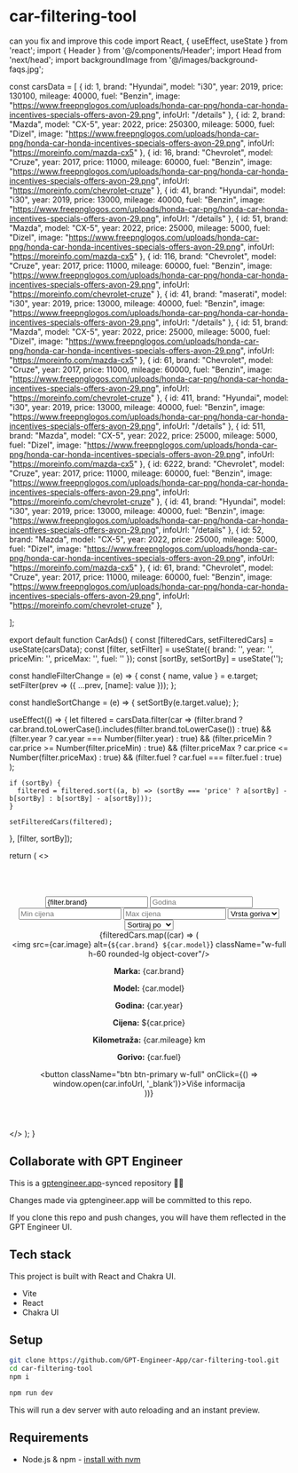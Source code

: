 # car-filtering-tool

can you fix and improve this code 
import React, { useEffect, useState } from 'react';
import { Header } from '@/components/Header';
import Head from 'next/head';
import backgroundImage from '@/images/background-faqs.jpg';

const carsData = [
  { id: 1, brand: "Hyundai", model: "i30", year: 2019, price: 130100, mileage: 40000, fuel: "Benzin", image: "https://www.freepnglogos.com/uploads/honda-car-png/honda-car-honda-incentives-specials-offers-avon-29.png", infoUrl: "/details" },
  { id: 2, brand: "Mazda", model: "CX-5", year: 2022, price: 250300, mileage: 5000, fuel: "Dizel", image: "https://www.freepnglogos.com/uploads/honda-car-png/honda-car-honda-incentives-specials-offers-avon-29.png", infoUrl: "https://moreinfo.com/mazda-cx5" },
  { id: 16, brand: "Chevrolet", model: "Cruze", year: 2017, price: 11000, mileage: 60000, fuel: "Benzin", image: "https://www.freepnglogos.com/uploads/honda-car-png/honda-car-honda-incentives-specials-offers-avon-29.png", infoUrl: "https://moreinfo.com/chevrolet-cruze" },
  { id: 41, brand: "Hyundai", model: "i30", year: 2019, price: 13000, mileage: 40000, fuel: "Benzin", image: "https://www.freepnglogos.com/uploads/honda-car-png/honda-car-honda-incentives-specials-offers-avon-29.png", infoUrl: "/details" },
  { id: 51, brand: "Mazda", model: "CX-5", year: 2022, price: 25000, mileage: 5000, fuel: "Dizel", image: "https://www.freepnglogos.com/uploads/honda-car-png/honda-car-honda-incentives-specials-offers-avon-29.png", infoUrl: "https://moreinfo.com/mazda-cx5" },
  { id: 116, brand: "Chevrolet", model: "Cruze", year: 2017, price: 11000, mileage: 60000, fuel: "Benzin", image: "https://www.freepnglogos.com/uploads/honda-car-png/honda-car-honda-incentives-specials-offers-avon-29.png", infoUrl: "https://moreinfo.com/chevrolet-cruze" },
  { id: 41, brand: "maserati", model: "i30", year: 2019, price: 13000, mileage: 40000, fuel: "Benzin", image: "https://www.freepnglogos.com/uploads/honda-car-png/honda-car-honda-incentives-specials-offers-avon-29.png", infoUrl: "/details" },
  { id: 51, brand: "Mazda", model: "CX-5", year: 2022, price: 25000, mileage: 5000, fuel: "Dizel", image: "https://www.freepnglogos.com/uploads/honda-car-png/honda-car-honda-incentives-specials-offers-avon-29.png", infoUrl: "https://moreinfo.com/mazda-cx5" },
  { id: 61, brand: "Chevrolet", model: "Cruze", year: 2017, price: 11000, mileage: 60000, fuel: "Benzin", image: "https://www.freepnglogos.com/uploads/honda-car-png/honda-car-honda-incentives-specials-offers-avon-29.png", infoUrl: "https://moreinfo.com/chevrolet-cruze" },
  { id: 411, brand: "Hyundai", model: "i30", year: 2019, price: 13000, mileage: 40000, fuel: "Benzin", image: "https://www.freepnglogos.com/uploads/honda-car-png/honda-car-honda-incentives-specials-offers-avon-29.png", infoUrl: "/details" },
  { id: 511, brand: "Mazda", model: "CX-5", year: 2022, price: 25000, mileage: 5000, fuel: "Dizel", image: "https://www.freepnglogos.com/uploads/honda-car-png/honda-car-honda-incentives-specials-offers-avon-29.png", infoUrl: "https://moreinfo.com/mazda-cx5" },
  { id: 6222, brand: "Chevrolet", model: "Cruze", year: 2017, price: 11000, mileage: 60000, fuel: "Benzin", image: "https://www.freepnglogos.com/uploads/honda-car-png/honda-car-honda-incentives-specials-offers-avon-29.png", infoUrl: "https://moreinfo.com/chevrolet-cruze" },
  { id: 41, brand: "Hyundai", model: "i30", year: 2019, price: 13000, mileage: 40000, fuel: "Benzin", image: "https://www.freepnglogos.com/uploads/honda-car-png/honda-car-honda-incentives-specials-offers-avon-29.png", infoUrl: "/details" },
  { id: 52, brand: "Mazda", model: "CX-5", year: 2022, price: 25000, mileage: 5000, fuel: "Dizel", image: "https://www.freepnglogos.com/uploads/honda-car-png/honda-car-honda-incentives-specials-offers-avon-29.png", infoUrl: "https://moreinfo.com/mazda-cx5" },
  { id: 61, brand: "Chevrolet", model: "Cruze", year: 2017, price: 11000, mileage: 60000, fuel: "Benzin", image: "https://www.freepnglogos.com/uploads/honda-car-png/honda-car-honda-incentives-specials-offers-avon-29.png", infoUrl: "https://moreinfo.com/chevrolet-cruze" },














];

export default function CarAds() {
  const [filteredCars, setFilteredCars] = useState(carsData);
  const [filter, setFilter] = useState({ brand: '', year: '', priceMin: '', priceMax: '', fuel: '' });
  const [sortBy, setSortBy] = useState('');

  const handleFilterChange = (e) => {
    const { name, value } = e.target;
    setFilter(prev => ({ ...prev, [name]: value }));
  };

  const handleSortChange = (e) => {
    setSortBy(e.target.value);
  };

  useEffect(() => {
    let filtered = carsData.filter(car =>
      (filter.brand ? car.brand.toLowerCase().includes(filter.brand.toLowerCase()) : true) &&
      (filter.year ? car.year === Number(filter.year) : true) &&
      (filter.priceMin ? car.price >= Number(filter.priceMin) : true) &&
      (filter.priceMax ? car.price <= Number(filter.priceMax) : true) &&
      (filter.fuel ? car.fuel === filter.fuel : true)
    );

    if (sortBy) {
      filtered = filtered.sort((a, b) => (sortBy === 'price' ? a[sortBy] - b[sortBy] : b[sortBy] - a[sortBy]));
    }

    setFilteredCars(filtered);
  }, [filter, sortBy]);

  return (
    <>
      <div className='bg-slate-900'>
        <Head>
          <title>AUTO-OGLASI</title>
        </Head>
        <Header />
        <div className="container mx-auto px-4">
          <br />
          <br />
          <br />
          <div className="flex flex-wrap gap-6 mb-4">
            <input type="text" placeholder="Marka" name="brand" value={filter.brand} onChange={handleFilterChange} className="input input-bordered w-full rounded-full max-w-xs" />
            <input type="number" placeholder="Godina" name="year" value={filter.year} onChange={handleFilterChange} className="input input-bordered w-full rounded-full max-w-xs" />
            <input type="number" placeholder="Min cijena" name="priceMin" value={filter.priceMin} onChange={handleFilterChange} className="input input-bordered w-full rounded-full max-w-xs" />
            <input type="number" placeholder="Max cijena" name="priceMax" value={filter.priceMax} onChange={handleFilterChange} className="input input-bordered w-full rounded-full max-w-xs" />
            <select name="fuel" value={filter.fuel} onChange={handleFilterChange} className="select select-bordered rounded-full w-full max-w-xs">
              <option value="">Vrsta goriva</option>
              <option value="Benzin">Benzin</option>
              <option value="Dizel">Dizel</option>
              <option value="Hibrid">Hibrid</option>
              <option value="Električni">Električni</option>
            </select>
            <select name="sort" value={sortBy} onChange={handleSortChange} className="select select-bordered rounded-full w-full max-w-xs">
              <option value="">Sortiraj po</option>
              <option value="price">Cijeni</option>
              <option value="year">Godini</option>
              <option value="mileage">Kilometraži</option>
            </select>
          </div>
          <div className="grid grid-cols-3 gap-6">
            {filteredCars.map((car) => (
              <div key={car.id} className="card bg-slate-800 bg-opacity-60 rounded-lg text-slate-50 bold shadow-2xl p-4">
                <img src={car.image} alt={`${car.brand} ${car.model}`} className="w-full h-60 rounded-lg object-cover"/>
                <p><strong>Marka:</strong> {car.brand}</p>
                <p><strong>Model:</strong> {car.model}</p>
                <p><strong>Godina:</strong> {car.year}</p>
                <p><strong>Cijena:</strong> ${car.price}</p>
                <p><strong>Kilometraža:</strong> {car.mileage} km</p>
                <p><strong>Gorivo:</strong> {car.fuel}</p>
                <button className="btn btn-primary w-full" onClick={() => window.open(car.infoUrl, '_blank')}>Više informacija</button>
              </div>
            ))}
          </div>
        </div>
      </div>
    </>
  );
}



## Collaborate with GPT Engineer

This is a [gptengineer.app](https://gptengineer.app)-synced repository 🌟🤖

Changes made via gptengineer.app will be committed to this repo.

If you clone this repo and push changes, you will have them reflected in the GPT Engineer UI.

## Tech stack

This project is built with React and Chakra UI.

- Vite
- React
- Chakra UI

## Setup

```sh
git clone https://github.com/GPT-Engineer-App/car-filtering-tool.git
cd car-filtering-tool
npm i
```

```sh
npm run dev
```

This will run a dev server with auto reloading and an instant preview.

## Requirements

- Node.js & npm - [install with nvm](https://github.com/nvm-sh/nvm#installing-and-updating)
